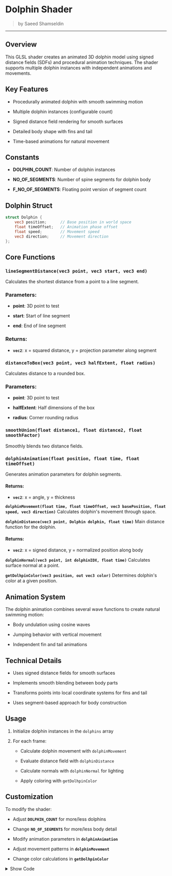 <!-- this one is to display the shader output either by locally storing in the directory under static/images/...
or, external link like of a github can be added -->

<!-- this is for locally stored images -->
<!-- <img src="image directory stored locally inside project" alt="TIE Fighter" width="400" height="225"> -->
<!-- this is for external  link  -->
<!-- <img src="https://......." width="400" alt="TIE Fighter Animation"> -->



<!-- this is for locally stored videos -->
<!-- <video controls width="640" height="360" > -->
  <!-- <source src="video path stored locally" type="video/mp4"> -->
  <!-- Your browser does not support the video tag. -->
<!-- </video> -->

<!-- this is for external link, copy the embed code for given video and paste it here -->
<!-- <iframe width="640" height="360"  -->
  <!-- src="https://www.youtube.com/embed/VIDEO_ID"  -->
  <!-- title="TIE Fighter Shader Demo" -->
  <!-- frameborder="0" allowfullscreen></iframe> -->



<div class="container">
    <h1 class="main-heading">Dolphin Shader</h1>
    <blockquote class="author">by Saeed Shamseldin</blockquote>
</div>

---

## Overview
This GLSL shader creates an animated 3D dolphin model using signed distance fields (SDFs) and procedural animation techniques. The shader supports multiple dolphin instances with independent animations and movements.

## Key Features

- Procedurally animated dolphin with smooth swimming motion

- Multiple dolphin instances (configurable count)

- Signed distance field rendering for smooth surfaces

- Detailed body shape with fins and tail

- Time-based animations for natural movement

## Constants

- **DOLPHIN_COUNT**: Number of dolphin instances

- **NO_OF_SEGMENTS**: Number of spine segments for dolphin body

- **F_NO_OF_SEGMENTS**: Floating point version of segment count

## Dolphin Struct
```glsl
struct Dolphin {
    vec3 position;      // Base position in world space
    float timeOffset;   // Animation phase offset
    float speed;        // Movement speed
    vec3 direction;     // Movement direction
};
```

## Core Functions
### `lineSegmentDistance(vec3 point, vec3 start, vec3 end)`
Calculates the shortest distance from a point to a line segment.

### Parameters:

- **point**: 3D point to test

- **start**: Start of line segment

- **end**: End of line segment

### Returns:

- **`vec2`**: x = squared distance, y = projection parameter along segment

### `distanceToBox(vec3 point, vec3 halfExtent, float radius)`
Calculates distance to a rounded box.

### Parameters:

- **point**: 3D point to test

- **halfExtent**: Half dimensions of the box

- **radius**: Corner rounding radius

### `smoothUnion(float distance1, float distance2, float smoothFactor)`
Smoothly blends two distance fields.

### `dolphinAnimation(float position, float time, float timeOffset)`
Generates animation parameters for dolphin segments.

#### Returns:

- **`vec2`**: x = angle, y = thickness

**`dolphinMovement(float time, float timeOffset, vec3 basePosition, float speed, vec3 direction)`**
Calculates dolphin's movement through space.

**`dolphinDistance(vec3 point, Dolphin dolphin, float time)`**
Main distance function for the dolphin.

#### Returns:

- **`vec2`**: x = signed distance, y = normalized position along body

**`dolphinNormal(vec3 point, int dolphinIDX, float time)`**
Calculates surface normal at a point.

**`getDolhpinColor(vec3 position, out vec3 color)`**
Determines dolphin's color at a given position.

## Animation System
The dolphin animation combines several wave functions to create natural swimming motion:

- Body undulation using cosine waves

- Jumping behavior with vertical movement

- Independent fin and tail animations

## Technical Details
- Uses signed distance fields for smooth surfaces

- Implements smooth blending between body parts

- Transforms points into local coordinate systems for fins and tail

- Uses segment-based approach for body construction

## Usage
1. Initialize dolphin instances in the `dolphins` array

2. For each frame:

    - Calculate dolphin movement with `dolphinMovement`

    - Evaluate distance field with `dolphinDistance`

    - Calculate normals with `dolphinNormal` for lighting

    - Apply coloring with `getDolhpinColor`

## Customization
To modify the shader:

  - Adjust **`DOLPHIN_COUNT`** for more/less dolphins

  - Change **`NO_OF_SEGMENTS`** for more/less body detail

  - Modify animation parameters in **`dolphinAnimation`**

  - Adjust movement patterns in **`dolphinMovement`**

  - Change color calculations in **`getDolhpinColor`**

<details>
<summary>Show Code</summary>

```glsl
#define DOLPHIN_COUNT 2
#define NO_OF_SEGMENTS 11
#define F_NO_OF_SEGMENTS 11.0

// dolphin global variables
float jumping;
float time;
float segmentIdx = 0.0;
vec3 ccd, ccp;

// Dolphin struct to hold instance data
struct Dolphin {
    vec3 position;
    float timeOffset;
    float speed;
    vec3 direction;
};

Dolphin dolphins[2];

// This function gives you the shortest distance from a 2D point p to a finite line segment between a and b.
vec2 lineSegmentDistance(vec3 point, vec3 start, vec3 end) {
	// Calculate the vector from the start of the line segment to the point
	vec3  startToPoint = point - start;
	// Calculate the vector from the start of the line segment to the end
	vec3  startToEnd = end - start;
	// Calculate the projection of the point onto the line segment
	float projection = clamp(dot(startToPoint, startToEnd) / dot(startToEnd, startToEnd), 0.0, 1.0);
	// Calculate the closest point on the line segment to the point
	vec3 vecToClosestPoint = startToPoint - projection * startToEnd;
	// Calculate the length of the vector to the closest point
	return vec2(dot(vecToClosestPoint,vecToClosestPoint), projection);
}

float distanceToBox(vec3 point, vec3 halfExtent, float radius) {
	// Calculate the distance from the point to the box
	vec3 distanceToBox = abs(point) - halfExtent;
	// Returns: Negative inside the rounded box, Zero on the surface, Positive outside.
	return length(max(distanceToBox, 0.0)) - radius;
}

// Blends two distances smoothly, instead of taking the harsh minimum (min()), which gives a hard union in SDFs.
float smoothUnion(float distance1, float distance2, float smoothFactor) {
	// h decides how much to interpolate between distance2 and distance1
	float h = clamp(0.5 + 0.5 * (distance2 - distance1) / smoothFactor, 0.0, 1.0);
	return mix(distance2, distance1, h) - smoothFactor * h * (1.0 - h);
}

// Modified animation function with instance parameters
vec2 dolphinAnimation(float position, float time, float timeOffset) {
    float adjustedTime = time + timeOffset;
    float angle1 = 0.9*(0.5+0.2*position)*cos(5.0*position - 3.0*adjustedTime + 6.2831/4.0);
    float angle2 = 1.0*cos(3.5*position - 1.0*adjustedTime + 6.2831/4.0);
    float jumping = 0.5 + 0.5*cos(-0.4+0.5*adjustedTime);
    float finalAngle = mix(angle1, angle2, jumping);
    float thickness = 0.4*cos(4.0*position - 1.0*adjustedTime)*(1.0-0.5*jumping);
    return vec2(finalAngle, thickness);
}

// generates a 3D animation offset vector used to animate some aspect of the dolphin

// Modified movement function with instance parameters
vec3 dolphinMovement(float time, float timeOffset, vec3 basePosition, float speed, vec3 direction) {
    float adjustedTime = time + timeOffset;
    float jumping = 0.5 + 0.5*cos(-0.4+0.5*adjustedTime);
    
    vec3 movement1 = vec3(0.0, sin(3.0*adjustedTime + 6.2831/4.0), 0.0);
    vec3 movement2 = vec3(0.0, 1.5 + 2.5*cos(1.0*adjustedTime), 0.0);
    vec3 finalMovement = mix(movement1, movement2, jumping);
    finalMovement.y *= 0.5;
    finalMovement.x += 0.1*sin(0.1 - 1.0*adjustedTime)*(1.0-jumping);
    
    // Apply linear movement
    vec3 worldOffset = vec3(0.0, 0.0, mod(-speed * time, 10.0) - 5.0);
    
    return basePosition + finalMovement + worldOffset;
}

//returning: res.x: The signed distance from point p to the dolphin. res.y: A parameter h that stores a normalized position along the dolphin's body (used for further shaping/decorating).
vec2 dolphinDistance(vec3 point, Dolphin dolphin, float time) {

	// Initialize the result to a very large distance and an auxiliary value of 0. We'll minimize this value over the dolphin's body parts.
	vec2 result = vec2( 1000.0, 0.0);
	// Transform Point into Dolphin Local Space
	// Initialize the start point for the dolphin's body
	vec3 startPoint = dolphinMovement(time, dolphin.timeOffset, dolphin.position, dolphin.speed, dolphin.direction);

	vec3 position1 = startPoint;
	vec3 position2 = startPoint;
	vec3 position3 = startPoint;
	vec3 direction1 = vec3(0.0,0.0,0.0);
	vec3 direction2 = vec3(0.0,0.0,0.0);
	vec3 direction3 = vec3(0.0,0.0,0.0);
	vec3 closestPoint = startPoint;
	// Iterates through all the dolphin’s spine segments (same concept as in dolphinSignedDistance)
	for(int i=0; i<NO_OF_SEGMENTS; i++)
	{
		// Compute Normalized Segment Index and Animation
		float segmentPosition = float(i)/F_NO_OF_SEGMENTS;
		vec2 segmentAnimation = dolphinAnimation(segmentPosition, time, dolphin.timeOffset);
		// The length of segments
		float segmentLength = 0.48; if( i==0 ) segmentLength=0.655;
		// endPoint is the end point of the current segment. The orientation of the segment is controlled by angles (segmentAnimation.x, segmentAnimation.y). This creates a wavy, sinuous body as the dolphin swims.
		vec3 endPoint = startPoint + segmentLength*normalize(vec3(sin(segmentAnimation.y), sin(segmentAnimation.x), cos(segmentAnimation.x)));
		// Calculate the distance from the point to the line segment defined by startPoint and endPoint
		vec2 dist = lineSegmentDistance(point, startPoint, endPoint);

		if(dist.x < result.x)
		{
			result = vec2(dist.x,segmentPosition+dist.y/F_NO_OF_SEGMENTS);
			closestPoint = startPoint + dist.y*(endPoint-startPoint);
			ccd = endPoint - startPoint; // This is the direction vector of the segment

		}
		// Store Specific Segment Info for Fins and Tail
		if(i==3) 
		{position1 = startPoint; direction1 = endPoint-startPoint;}
		if(i==4)
		{position3 = startPoint; direction3 = endPoint-startPoint;}
		if(i==(NO_OF_SEGMENTS-1))
		{position2 = endPoint; direction2 = endPoint-startPoint;}
		// Move Forward to Next Segment
		startPoint = endPoint;
	}
	   // Save Closest Point (This is the Target Line)
		ccp = closestPoint;
		// It lies in the range [0.0,1.0][0.0,1.0], where 0 is near the head and 1 is at the tail.
		float bodyRadius = result.y;
		// The radius of the dolphin's body at that point. This shapes the body to be thickest near the middle and tapering toward head and tail.
		float radius = 0.05 + bodyRadius*(1.0-bodyRadius)*(1.0-bodyRadius)*2.7;
		//This adds a bump in the radius near the front of the dolphin (around bodyRadius ≈ 0.04), which decays rapidly afterward.
		radius += 7.0*max(0.0,bodyRadius-0.04)*exp(-30.0*max(0.0,bodyRadius-0.04)) * smoothstep(-0.1, 0.1, point.y-closestPoint.y);
		// Reduces radius near the center line (point.y ≈ closestPoint.y) and only in the front part (h < 0.1).
		radius -= 0.03*(smoothstep(0.0, 0.1, abs(point.y-closestPoint.y)))*(1.0-smoothstep(0.0,0.1,bodyRadius));
		// Add Thickness Near the Head
		radius += 0.05*clamp(1.0-3.0*bodyRadius,0.0,1.0);
		radius += 0.035*(1.0-smoothstep( 0.0, 0.025, abs(bodyRadius-0.1) ))* (1.0-smoothstep(0.0, 0.1, abs(point.y-closestPoint.y)));
		// The true signed distance is the distance from point p to the spine (closestPoint) minus the radius at that location. Scaled by 0.75 to compress or adjust the final SDF
		result.x = 0.75 * (distance(point, closestPoint) - radius);	

		// fin part
		direction3 = normalize(direction3);
		float k = sqrt(1.0 - direction3.y*direction3.y);
		// Create a transformation matrix to align the local coordinate system with the dolphin's fin direction
		mat3 ms = mat3(
			direction3.z/k, -direction3.x*direction3.y/k, direction3.x,
			0.0,			k,							  direction3.y,
			-direction3.x/k, -direction3.y*direction3.z/k, direction3.z);
		// Transform the point into the local coordinate system of the fin
		vec3 ps = ms * (point - position3);
		ps.z -= 0.1; // This is the offset for the fin
		float distance5 = length(ps.yz) - 0.9;
		distance5 = max(distance5, -(length(ps.yz-vec2(0.6,0.0)) - 0.35) );
		distance5 = max(distance5, distanceToBox(ps+vec3(0.0,-0.5,0.5), vec3(0.0,0.5,0.5), 0.02 ) );
		result.x = smoothUnion(result.x, distance5, 0.1);

		// fin 
		direction1 = normalize(direction1);
		k = sqrt(1.0 - direction1.y*direction1.y);
		ms = mat3(
			direction1.z/k, -direction1.x*direction1.y/k, direction1.x,
			0.0, k, direction1.y,
			-direction1.x/k, -direction1.y*direction1.z/k, direction1.z);

		ps = point - position1;
		ps = ms * ps;
		ps.x = abs(ps.x);
		float l = ps.x;
		l = clamp((l-0.4)/0.5, 0.0, 1.0);
		l = 4.0 * l * (1.0 - l);
		l *= 1.0-clamp(5.0*abs(ps.z+0.2),0.0,1.0);
		ps.xyz += vec3(-0.2,0.36,-0.2);
		distance5 = length(ps.xz) - 0.8;
		distance5 = max(distance5, -(length(ps.xz-vec2(0.2,0.4)) - 0.8) );
		distance5 = max(distance5, distanceToBox(ps+vec3(0.0,0.0,0.0), vec3(1.0,0.0,1.0), 0.015+0.05*l ) );
		result.x = smoothUnion(result.x, distance5, 0.12);

		// tail part
		direction2 = normalize(direction2);
		mat2 mf = mat2(
			direction2.z, direction2.y,
			-direction2.y, direction2.z);
		vec3 pf = point - position2 - direction2*0.25;
		pf.yz = mf * pf.yz;
		float distance4 = length(pf.xz) - 0.6;
		distance4 = max(distance4, -(length(pf.xz-vec2(0.0,0.8)) - 0.9) );
		distance4 = max(distance4, distanceToBox(pf, vec3(1.0,0.005,1.0), 0.005 ) );
		result.x = smoothUnion(result.x, distance4, 0.1);
		// Return the signed distance and the auxiliary value
		return result;
}

vec3 dolphinNormal(vec3 point, int dolphinIDX, float time) {
    vec3 normal = vec3(0.0);
    const float eps = 0.08; // Smaller epsilon for more accurate normals
    
    for(int i = 0; i < 4; i++) {
        vec3 e = 0.5773*(2.0*vec3((((i+3)>>1)&1),((i>>1)&1),(i&1))-1.0);
        vec2 dist = dolphinDistance(point + eps*e, dolphins[dolphinIDX], time);
        normal += e * dist.x; // Use the distance field value
    }
    
    return normalize(normal);
}
void getDolhpinColor(vec3 position, out vec3 color){
        vec3 material;
		material.xyz = mix( vec3(0.3,0.38,0.46)*0.6, vec3(0.8,0.9,1.0), smoothstep(-0.05,0.05,position.y-segmentIdx*0.5+0.1) ); // Base color of the dolphin
		material.xyz *= smoothstep( 0.0, 0.06, distance(vec3(abs(position.x),position.yz)*vec3(1.0,1.0,4.0),vec3(0.35,0.0,0.4)));  
		material.xyz *= 1.0 - 0.75*(1.0-smoothstep( 0.0, 0.02, abs(position.y) ))*(1.0-smoothstep( 0.07, 0.11, segmentIdx ));
		material.xyz *= 0.1*0.23*0.6;
        color = material;
        }
```
</details>